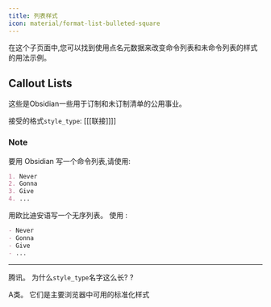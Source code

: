 ```yaml
---
title: 列表样式
icon: material/format-list-bulleted-square
---
```


在这个子页面中,您可以找到使用点名元数据来改变命令列表和未命令列表的样式的用法示例。

## Callout Lists
这些是Obsidian一些用于订制和未订制清单的公用事业。

接受的格式`style_type`: [[[联接]]]]

### Note
要用 Obsidian 写一个命令列表,请使用:
```md
1. Never
2. Gonna
3. Give
4. ...
```

用欧比迪安语写一个无序列表。 使用 :
```md
- Never
- Gonna
- Give
- ...
```

___ 
腾讯。 为什么`style_type`名字这么长?
?

A类。 它们是主要浏览器中可用的标准化样式